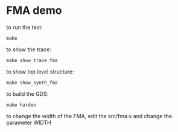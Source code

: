 # FMA demo

to run the test:

    make

to show the trace:

    make show_trace_fma

to show top level structure:

    make show_synth_fma

to build the GDS:

    make harden

to change the width of the FMA, edit the src/fma.v and change the parameter WIDTH
